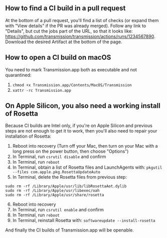 ## How to find a CI build in a pull request ##

At the bottom of a pull request, you'll find a list of checks (or expand them with "View details" if the PR was already merged).
Follow any link to "Details", but cut the jobs part of the URL, so that it looks like: <https://github.com/transmission/transmission/actions/runs/1234567890>.
Download the desired Artifact at the bottom of the page.

## How to open a CI build on macOS ##

You need to mark Transmission.app both as executable and not quarantined:

1. `chmod +x Transmission.app/Contents/MacOS/Transmission`
2. `xattr -rc Transmission.app`

## On Apple Silicon, you also need a working install of Rosetta ##

Because CI builds are Intel only, if you're on Apple Silicon and previous steps are not enough to get it to work, then you'll also need to repair your installation of Rosetta:

1. Reboot into recovery (Turn off your Mac, then turn on your Mac with a long press on the power button, then choose "Options")
2. In Terminal, run `csrutil disable` and confirm
3. In Terminal, run `reboot`
4. In Terminal, obtain a list of Rosetta files and LaunchAgents with: `pkgutil --files com.apple.pkg.RosettaUpdateAuto`
5. In Terminal, delete the Rosetta files from previous step:
```
sudo rm -rf /Library/Apple/usr/lib/libRosettaAot.dylib
sudo rm -rf /Library/Apple/usr/libexec/oah
sudo rm -rf /Library/Apple/usr/share/rosetta
```
6. Reboot into recovery
7. In Terminal, run `csrutil enable` and confirm
8. In Terminal, run `reboot`
9. In Terminal, reinstall Rosetta with: `softwareupdate --install-rosetta`

And finally the CI builds of Transmission.app will be openable.
